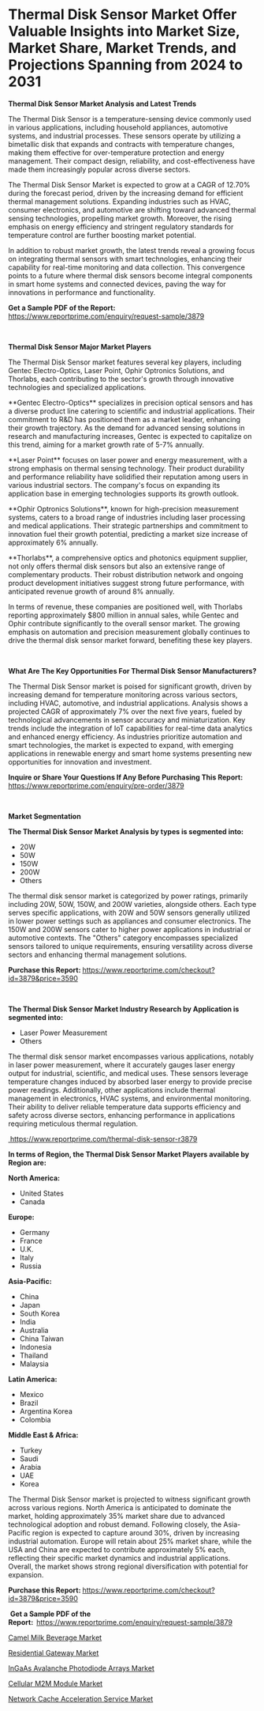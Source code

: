 <p><h1>Thermal Disk Sensor Market Offer Valuable Insights into Market Size, Market Share, Market Trends, and Projections Spanning from 2024 to 2031</h1></p><p><strong>Thermal Disk Sensor Market Analysis and Latest Trends</strong></p>
<p><p>The Thermal Disk Sensor is a temperature-sensing device commonly used in various applications, including household appliances, automotive systems, and industrial processes. These sensors operate by utilizing a bimetallic disk that expands and contracts with temperature changes, making them effective for over-temperature protection and energy management. Their compact design, reliability, and cost-effectiveness have made them increasingly popular across diverse sectors.</p><p>The Thermal Disk Sensor Market is expected to grow at a CAGR of 12.70% during the forecast period, driven by the increasing demand for efficient thermal management solutions. Expanding industries such as HVAC, consumer electronics, and automotive are shifting toward advanced thermal sensing technologies, propelling market growth. Moreover, the rising emphasis on energy efficiency and stringent regulatory standards for temperature control are further boosting market potential. </p><p>In addition to robust market growth, the latest trends reveal a growing focus on integrating thermal sensors with smart technologies, enhancing their capability for real-time monitoring and data collection. This convergence points to a future where thermal disk sensors become integral components in smart home systems and connected devices, paving the way for innovations in performance and functionality.</p></p>
<p><strong>Get a Sample PDF of the Report:&nbsp;</strong> <a href="https://www.reportprime.com/enquiry/request-sample/3879">https://www.reportprime.com/enquiry/request-sample/3879</a></p>
<p>&nbsp;</p>
<p><strong>Thermal Disk Sensor Major Market Players</strong></p>
<p><p>The Thermal Disk Sensor market features several key players, including Gentec Electro-Optics, Laser Point, Ophir Optronics Solutions, and Thorlabs, each contributing to the sector's growth through innovative technologies and specialized applications.</p><p>**Gentec Electro-Optics** specializes in precision optical sensors and has a diverse product line catering to scientific and industrial applications. Their commitment to R&D has positioned them as a market leader, enhancing their growth trajectory. As the demand for advanced sensing solutions in research and manufacturing increases, Gentec is expected to capitalize on this trend, aiming for a market growth rate of 5-7% annually.</p><p>**Laser Point** focuses on laser power and energy measurement, with a strong emphasis on thermal sensing technology. Their product durability and performance reliability have solidified their reputation among users in various industrial sectors. The company's focus on expanding its application base in emerging technologies supports its growth outlook.</p><p>**Ophir Optronics Solutions**, known for high-precision measurement systems, caters to a broad range of industries including laser processing and medical applications. Their strategic partnerships and commitment to innovation fuel their growth potential, predicting a market size increase of approximately 6% annually.</p><p>**Thorlabs**, a comprehensive optics and photonics equipment supplier, not only offers thermal disk sensors but also an extensive range of complementary products. Their robust distribution network and ongoing product development initiatives suggest strong future performance, with anticipated revenue growth of around 8% annually.</p><p>In terms of revenue, these companies are positioned well, with Thorlabs reporting approximately $800 million in annual sales, while Gentec and Ophir contribute significantly to the overall sensor market. The growing emphasis on automation and precision measurement globally continues to drive the thermal disk sensor market forward, benefiting these key players.</p></p>
<p>&nbsp;</p>
<p><strong>What Are The Key Opportunities For Thermal Disk Sensor Manufacturers?</strong></p>
<p><p>The Thermal Disk Sensor market is poised for significant growth, driven by increasing demand for temperature monitoring across various sectors, including HVAC, automotive, and industrial applications. Analysis shows a projected CAGR of approximately 7% over the next five years, fueled by technological advancements in sensor accuracy and miniaturization. Key trends include the integration of IoT capabilities for real-time data analytics and enhanced energy efficiency. As industries prioritize automation and smart technologies, the market is expected to expand, with emerging applications in renewable energy and smart home systems presenting new opportunities for innovation and investment.</p></p>
<p><strong>Inquire or Share Your Questions If Any Before Purchasing This Report:</strong> <a href="https://www.reportprime.com/enquiry/pre-order/3879">https://www.reportprime.com/enquiry/pre-order/3879</a></p>
<p>&nbsp;</p>
<p><strong>Market Segmentation</strong></p>
<p><strong>The Thermal Disk Sensor Market Analysis by types is segmented into:</strong></p>
<p><ul><li>20W</li><li>50W</li><li>150W</li><li>200W</li><li>Others</li></ul></p>
<p><p>The thermal disk sensor market is categorized by power ratings, primarily including 20W, 50W, 150W, and 200W varieties, alongside others. Each type serves specific applications, with 20W and 50W sensors generally utilized in lower power settings such as appliances and consumer electronics. The 150W and 200W sensors cater to higher power applications in industrial or automotive contexts. The "Others" category encompasses specialized sensors tailored to unique requirements, ensuring versatility across diverse sectors and enhancing thermal management solutions.</p></p>
<p><strong>Purchase this Report:&nbsp;</strong><a href="https://www.reportprime.com/checkout?id=3879&price=3590">https://www.reportprime.com/checkout?id=3879&price=3590</a></p>
<p>&nbsp;</p>
<p><strong>The Thermal Disk Sensor Market Industry Research by Application is segmented into:</strong></p>
<p><ul><li>Laser Power Measurement</li><li>Others</li></ul></p>
<p><p>The thermal disk sensor market encompasses various applications, notably in laser power measurement, where it accurately gauges laser energy output for industrial, scientific, and medical uses. These sensors leverage temperature changes induced by absorbed laser energy to provide precise power readings. Additionally, other applications include thermal management in electronics, HVAC systems, and environmental monitoring. Their ability to deliver reliable temperature data supports efficiency and safety across diverse sectors, enhancing performance in applications requiring meticulous thermal regulation.</p></p>
<p><a href="https://www.reportprime.com/thermal-disk-sensor-r3879">&nbsp;https://www.reportprime.com/thermal-disk-sensor-r3879</a></p>
<p><strong>In terms of Region, the Thermal Disk Sensor Market Players available by Region are:</strong></p>
<p>
    <p> <strong> North America: </strong>
        <ul>
            <li>United States</li>
            <li>Canada</li>
        </ul>
        </p> 
    <p> <strong> Europe: </strong>
        <ul>
            <li>Germany</li>
            <li>France</li>
            <li>U.K.</li>
            <li>Italy</li>
            <li>Russia</li>
        </ul>
        </p> 
    <p> <strong> Asia-Pacific: </strong>
        <ul>
            <li>China</li>
            <li>Japan</li>
            <li>South Korea</li>
            <li>India</li>
            <li>Australia</li>
            <li>China Taiwan</li>
            <li>Indonesia</li>
            <li>Thailand</li>
            <li>Malaysia</li>
        </ul>
        </p> 
    <p> <strong> Latin America: </strong>
        <ul>
            <li>Mexico</li>
            <li>Brazil</li>
            <li>Argentina Korea</li>
            <li>Colombia</li>
        </ul>
        </p> 
    <p> <strong> Middle East & Africa: </strong>
        <ul>
            <li>Turkey</li>
            <li>Saudi</li>
            <li>Arabia</li>
            <li>UAE</li>
            <li>Korea</li>
        </ul>
    </p>
    </p>
<p><p>The Thermal Disk Sensor market is projected to witness significant growth across various regions. North America is anticipated to dominate the market, holding approximately 35% market share due to advanced technological adoption and robust demand. Following closely, the Asia-Pacific region is expected to capture around 30%, driven by increasing industrial automation. Europe will retain about 25% market share, while the USA and China are expected to contribute approximately 5% each, reflecting their specific market dynamics and industrial applications. Overall, the market shows strong regional diversification with potential for expansion.</p></p>
<p><strong>Purchase this Report: </strong><a href="https://www.reportprime.com/checkout?id=3879&price=3590">https://www.reportprime.com/checkout?id=3879&price=3590</a></p>
<p>&nbsp;<strong>Get a Sample PDF of the Report:&nbsp;&nbsp;</strong><a href="https://www.reportprime.com/enquiry/request-sample/3879">https://www.reportprime.com/enquiry/request-sample/3879</a></p>
<p><strong></strong></p>
<p><p><a href="https://issuu.com/reportprime-2/docs/camel-milk-beverage-market-size-203_67bcbc63a0dff6">Camel Milk Beverage Market</a></p><p><a href="https://www.linkedin.com/pulse/future-residential-gateway-market-global-forecast-trends-viw7c?trackingId=RexPyyjYSg6LpnyDLbul7A%3D%3D">Residential Gateway Market</a></p><p><a href="https://github.com/WillieWoodard/Market-Research-Report-List-6/blob/main/ingaas-avalanche-photodiode-arrays-market.md">InGaAs Avalanche Photodiode Arrays Market</a></p><p><a href="https://www.linkedin.com/pulse/cellular-m2m-module-market-industry-landscape-growth-trajectories-2hw1c?trackingId=okgvBIpPSVGWnufw1v4%2FEw%3D%3D">Cellular M2M Module Market</a></p><p><a href="https://issuu.com/reportprime-2/docs/network-cache-acceleration-service-_18398945ea33d8">Network Cache Acceleration Service Market</a></p></p>